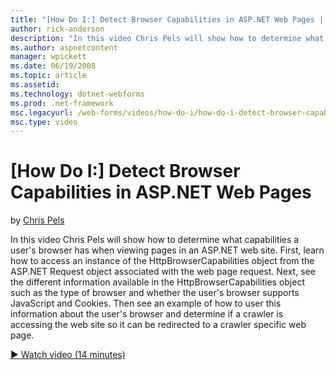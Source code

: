 ```yaml
---
title: "[How Do I:] Detect Browser Capabilities in ASP.NET Web Pages | Microsoft Docs"
author: rick-anderson
description: "In this video Chris Pels will show how to determine what capabilities a user’s browser has when viewing pages in an ASP.NET web site. First, learn how to acc..."
ms.author: aspnetcontent
manager: wpickett
ms.date: 06/19/2008
ms.topic: article
ms.assetid: 
ms.technology: dotnet-webforms
ms.prod: .net-framework
msc.legacyurl: /web-forms/videos/how-do-i/how-do-i-detect-browser-capabilities-in-aspnet-web-pages
msc.type: video
---
```

[How Do I:] Detect Browser Capabilities in ASP.NET Web Pages
====================
by [Chris Pels](https://twitter.com/chrispels)

In this video Chris Pels will show how to determine what capabilities a user's browser has when viewing pages in an ASP.NET web site. First, learn how to access an instance of the HttpBrowserCapabilities object from the ASP.NET Request object associated with the web page request. Next, see the different information available in the HttpBrowserCapabilities object such as the type of browser and whether the user's browser supports JavaScript and Cookies. Then see an example of how to user this information about the user's browser and determine if a crawler is accessing the web site so it can be redirected to a crawler specific web page.

[&#9654; Watch video (14 minutes)](https://channel9.msdn.com/Blogs/ASP-NET-Site-Videos/how-do-i-detect-browser-capabilities-in-aspnet-web-pages)